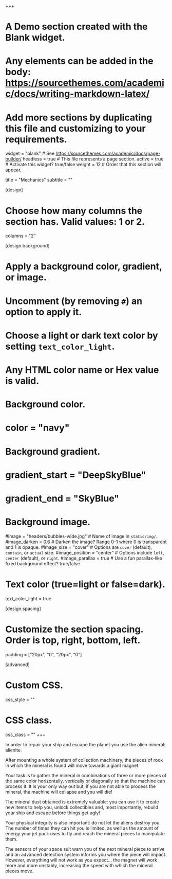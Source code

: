 +++
# A Demo section created with the Blank widget.
# Any elements can be added in the body: https://sourcethemes.com/academic/docs/writing-markdown-latex/
# Add more sections by duplicating this file and customizing to your requirements.

widget = "blank"  # See https://sourcethemes.com/academic/docs/page-builder/
headless = true  # This file represents a page section.
active = true  # Activate this widget? true/false
weight = 12  # Order that this section will appear.

title = "Mechanics"
subtitle = ""

[design]
  # Choose how many columns the section has. Valid values: 1 or 2.
  columns = "2"

[design.background]
  # Apply a background color, gradient, or image.
  #   Uncomment (by removing `#`) an option to apply it.
  #   Choose a light or dark text color by setting `text_color_light`.
  #   Any HTML color name or Hex value is valid.

  # Background color.
  # color = "navy"
  
  # Background gradient.
  # gradient_start = "DeepSkyBlue"
  # gradient_end = "SkyBlue"
  
  # Background image.
  #image = "headers/bubbles-wide.jpg"  # Name of image in `static/img/`.
  #image_darken = 0.6  # Darken the image? Range 0-1 where 0 is transparent and 1 is opaque.
  #image_size = "cover"  #  Options are `cover` (default), `contain`, or `actual` size.
  #image_position = "center"  # Options include `left`, `center` (default), or `right`.
  #image_parallax = true  # Use a fun parallax-like fixed background effect? true/false

  # Text color (true=light or false=dark).
  text_color_light = true

[design.spacing]
  # Customize the section spacing. Order is top, right, bottom, left.
  padding = ["20px", "0", "20px", "0"]

[advanced]
 # Custom CSS. 
 css_style = ""
 
 # CSS class.
 css_class = ""
+++

In order to repair your ship and escape the planet you use the alien mineral: alienite.

After mounting a whole system of collection machinery, the pieces of rock in which the mineral is found will move towards a giant magnet.

Your task is to gather the mineral in combinations of three or more pieces of the same color horizontally, vertically or diagonally so that the machine can process it. It is your only way out but, if you are not able to process the mineral, the machine will collapse and you will die!

The mineral dust obtained is extremely valuable: you can use it to create new items to help you, unlock collectibles and, most importantly, rebuild your ship and escape before things get ugly!

Your physical integrity is also important: do not let the aliens destroy you. The number of times they can hit you is limited, as well as the amount of energy your jet pack uses to fly and reach the mineral pieces to manipulate them.

The sensors of your space suit warn you of the next mineral piece to arrive and an advanced detection system informs you where the piece will impact. However, everything will not work as you expect... the magnet will work more and more unstably, increasing the speed with which the mineral pieces move.
